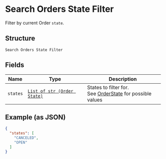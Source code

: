 
# Search Orders State Filter

Filter by current Order `state`.

## Structure

`Search Orders State Filter`

## Fields

| Name | Type | Description |
|  --- | --- | --- |
| `states` | [`List of str (Order State)`](/doc/models/order-state.md) | States to filter for.<br>See [OrderState](#type-orderstate) for possible values |

## Example (as JSON)

```json
{
  "states": [
    "CANCELED",
    "OPEN"
  ]
}
```

